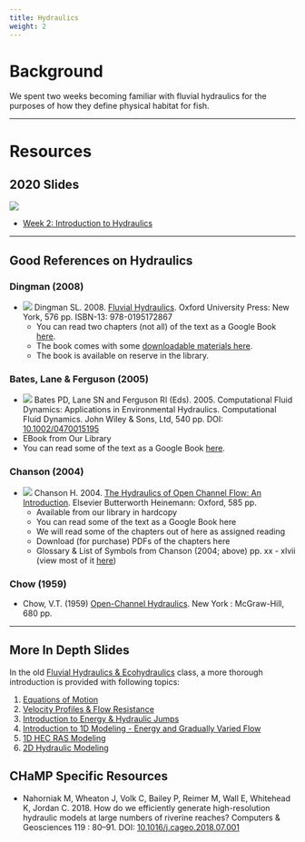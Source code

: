 ```yaml
---
title: Hydraulics
weight: 2
---
```


# Background

We spent two weeks becoming familiar with fluvial hydraulics for the purposes of how they define physical habitat for fish. 

------
# Resources

## 2020 Slides
[<img class="float-right" src="{{ site.baseurl }}/assets/images/lectures/2020_Ecohydraulics_Week_02.png">](https://s3-us-west-2.amazonaws.com/etalweb.joewheaton.org/Courses/Ecohydraulic/2020/Lectures/WATS6900_Ecohydraulics_2020_Week02.pdf)

- <i class="fa fa-file-pdf-o" aria-hidden="true"></i> [Week 2: Introduction to Hydraulics](https://s3-us-west-2.amazonaws.com/etalweb.joewheaton.org/Courses/Ecohydraulic/2020/Lectures/WATS6900_Ecohydraulics_2020_Week02.pdf) 

----
## Good References on Hydraulics

### Dingman (2008)
- <a href="https://global.oup.com/us/companion.websites/9780195172867/"><img class="float-right" src="{{ site.baseurl }}/assets/images/covers/dingman_cover.jpg"></a> Dingman SL. 2008. [Fluvial Hydraulics](https://books.google.com/books?id=Y0ORT-1sFDgC&pg=PA8&dq=fluvial+hydraulics&hl=en&ei=Qzb0TNTvKKCBnAekv6mQCw&sa=X&oi=book_result&ct=result&resnum=1&ved=0CDQQ6AEwAA#v=onepage&q&f=false). Oxford University Press: New York, 576 pp.  ISBN-13: 978-0195172867 
  - You can read two chapters (not all) of the text as a Google Book [here](https://books.google.com/books?id=Y0ORT-1sFDgC&pg=PA8&dq=fluvial+hydraulics&hl=en&ei=Qzb0TNTvKKCBnAekv6mQCw&sa=X&oi=book_result&ct=result&resnum=1&ved=0CDQQ6AEwAA#v=onepage&q&f=false).
  - The book comes with some [downloadable materials here](https://global.oup.com/us/companion.websites/9780195172867/).
  - The book is available on reserve in the library.

### Bates, Lane & Ferguson (2005)
-  <a href="https://global.oup.com/us/companion.websites/9780195172867/"><img class="float-right" src="{{ site.baseurl }}/assets/images/covers/Bates.jpg"></a> Bates PD, Lane SN and Ferguson RI (Eds). 2005. Computational Fluid Dynamics: Applications in Environmental Hydraulics. Computational Fluid Dynamics. John Wiley & Sons, Ltd, 540 pp. DOI: [10.1002/0470015195](https://dx.doi.org/10.1002/0470015195)
  - EBook from Our Library
  - You can read some of the text as a Google Book [here](http://books.google.com/books?id=1cNoyZO1FEYC&printsec=frontcover&dq=Computational+Fluid+Dynamics:+Applications+in+Environmental+Hydraulics&source=bl&ots=2jxFphLj4R&sig=bZZXuiHFHxMvrdBrammUEM5IxBM&hl=en&ei=cEH9TPTvB6XtnQehsMDICg&sa=X&oi=book_result&ct=result&resnum=4&ved=0CDwQ6AEwAw#v=onepage&q&f=false).

### Chanson (2004)
- <a href="https://global.oup.com/us/companion.websites/9780195172867/"><img class="float-right" src="{{ site.baseurl }}/assets/images/covers/Chanson.gif"></a> Chanson H. 2004. [The Hydraulics of Open Channel Flow: An Introduction](http://www.sciencedirect.com/science/book/9780750659789). Elsevier Butterworth Heinemann: Oxford, 585 pp.
  - Available from our library in hardcopy
  - You can read some of the text as a Google Book here
  - We will read some of the chapters out of here as assigned reading
  - Download (for purchase) PDFs of the chapters here
  - Glossary & List of Symbols from Chanson (2004; above) pp. xx - xlvii (view most of it [here](http://www.sciencedirect.com/science/book/9780750659789)) 

### Chow (1959)
- Chow, V.T. (1959) [Open-Channel Hydraulics](http://web.ipb.ac.id/~erizal/hidrolika/Chow%20-%20OPEN%20CHANNEL%20HYDRAULICS.pdf). New York : McGraw-Hill, 680 pp.

-----
## More In Depth Slides

In the old [Fluvial Hydraulics & Ecohydraulics]() class, a more thorough introduction is provided with following topics:
1. [Equations of Motion](http://fluvial.joewheaton.org/2014-course-topics#TOC-Equations-of-Motion)
2. [Velocity Profiles & Flow Resistance](http://fluvial.joewheaton.org/2014-course-topics#TOC-Velocity-Profiles-Flow-Resistance)
3. [Introduction to Energy & Hydraulic Jumps](http://fluvial.joewheaton.org/2014-course-topics#TOC-Introduction-to-Energy-Hydraulic-Jumps)
4. [Introduction to 1D Modeling - Energy and Gradually Varied Flow](http://fluvial.joewheaton.org/2014-course-topics#TOC-Introduction-to-1D-Modeling---Energy-and-Gradually-Varied-Flow)
5. [1D HEC RAS Modeling](http://fluvial.joewheaton.org/2014-course-topics#TOC-1D-HEC-RAS-Modeling)
6. [2D Hydraulic Modeling](http://fluvial.joewheaton.org/2014-course-topics#TOC-2D-Delft3D-Hydraulic-Modelling)

## CHaMP Specific Resources


- Nahorniak M, Wheaton J, Volk C, Bailey P, Reimer M, Wall E, Whitehead K, Jordan C. 2018. How do we efficiently generate high-resolution hydraulic models at large numbers of riverine reaches? Computers & Geosciences 119 : 80–91. DOI: [10.1016/j.cageo.2018.07.001](https://dx.doi.org/10.1016/j.cageo.2018.07.001)

